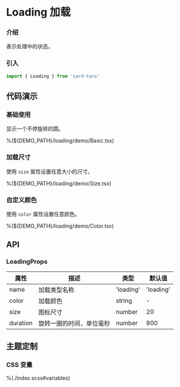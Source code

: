 # Loading 加载

### 介绍

表示处理中的状态。

### 引入

```ts
import { Loading } from 'sard-taro'
```

## 代码演示

### 基础使用

显示一个不停旋转的圆。

%(${DEMO_PATH}/loading/demo/Basic.tsx)

### 加载尺寸

使用 `size` 属性设置任意大小的尺寸。

%(${DEMO_PATH}/loading/demo/Size.tsx)

### 自定义颜色

使用 `color` 属性设置任意颜色。

%(${DEMO_PATH}/loading/demo/Color.tsx)

## API

### LoadingProps

| 属性     | 描述                     | 类型      | 默认值    |
| -------- | ------------------------ | --------- | --------- |
| name     | 加载类型名称             | 'loading' | 'loading' |
| color    | 加载颜色                 | string    | -         |
| size     | 图标尺寸                 | number    | 20        |
| duration | 旋转一圈的时间，单位毫秒 | number    | 800       |

## 主题定制

### CSS 变量

%(./index.scss#variables)
